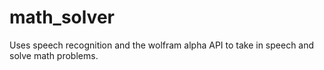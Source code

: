 # math_solver
Uses speech recognition and the wolfram alpha API to take in speech and solve math problems. 
